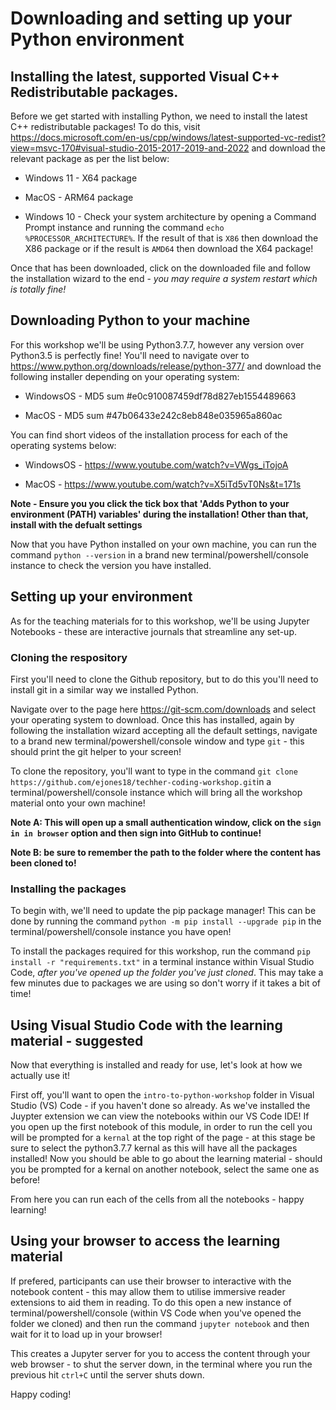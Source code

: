 # Downloading and setting up your Python environment

## Installing the latest, supported Visual C++ Redistributable packages.

Before we get started with installing Python, we need to install the latest C++ redistributable packages! To do this, visit https://docs.microsoft.com/en-us/cpp/windows/latest-supported-vc-redist?view=msvc-170#visual-studio-2015-2017-2019-and-2022 and download the relevant package as per the list below:

* Windows 11 - X64 package

* MacOS - ARM64 package

* Windows 10 - Check your system architecture by opening a Command Prompt instance and running the command ```echo %PROCESSOR_ARCHITECTURE%```. If the result of that is ```X86``` then download the X86 package or if the result is ```AMD64``` then download the X64 package!

Once that has been downloaded, click on the downloaded file and follow the installation wizard to the end - *you may require a system restart which is totally fine!*

## Downloading Python to your machine

For this workshop we'll be using Python3.7.7, however any version over Python3.5 is perfectly fine! You'll need to navigate over to https://www.python.org/downloads/release/python-377/ and download the following installer depending on your operating system:

* WindowsOS - MD5 sum #e0c910087459df78d827eb1554489663

* MacOS - MD5 sum #47b06433e242c8eb848e035965a860ac

You can find short videos of the installation process for each of the operating systems below:

* WindowsOS - https://www.youtube.com/watch?v=VWgs_iTojoA

* MacOS - https://www.youtube.com/watch?v=X5iTd5vT0Ns&t=171s

**Note - Ensure you you click the tick box that 'Adds Python to your environment (PATH) variables' during the installation! Other than that, install with the defualt settings**

Now that you have Python installed on your own machine, you can run the command ```python --version``` in a brand new terminal/powershell/console instance to check the version you have installed.

## Setting up your environment

As for the teaching materials for to this workshop, we'll be using Jupyter Notebooks - these are interactive journals that streamline any set-up.

### Cloning the respository

First you'll need to clone the Github repository, but to do this you'll need to install git in a similar way we installed Python. 

Navigate over to the page here https://git-scm.com/downloads and select your operating system to download. Once this has installed, again by following the installation wizard accepting all the default settings, navigate to a brand new terminal/powershell/console window and type ```git``` - this should print the git helper to your screen!

To clone the repository, you'll want to type in the command ```git clone https://github.com/ejones18/techher-coding-workshop.git```in a terminal/powershell/console instance which will bring all the workshop material onto your own machine!

**Note A: This will open up a small authentication window, click on the `sign in in browser` option and then sign into GitHub to continue!**

**Note B: be sure to remember the path to the folder where the content has been cloned to!**

### Installing the packages

To begin with, we'll need to update the pip package manager! This can be done by running the command ```python -m pip install --upgrade pip``` in the  terminal/powershell/console instance you have open!

To install the packages required for this workshop, run the command ```pip install -r "requirements.txt"``` in a terminal instance within Visual Studio Code, *after you've opened up the folder you've just cloned*. This may take a few minutes due to packages we are using so don't worry if it takes a bit of time!

## Using Visual Studio Code with the learning material - suggested

Now that everything is installed and ready for use, let's look at how we actually use it! 

First off, you'll want to open the `intro-to-python-workshop` folder in Visual Studio (VS) Code - if you haven't done so already. As we've installed the Juypter extension we can view the notebooks within our VS Code IDE! If you open up the first notebook of this module, in order to run the cell you will be prompted for a `kernal` at the top right of the page - at this stage be sure to select the python3.7.7 kernal as this will have all the packages installed! Now you should be able to go about the learning material - should you be prompted for a kernal on another notebook, select the same one as before!

From here you can run each of the cells from all the notebooks - happy learning!

## Using your browser to access the learning material

If prefered, participants can use their browser to interactive with the notebook content - this may allow them to utilise immersive reader extensions to aid them in reading. To do this open a new instance of terminal/powershell/console (within VS Code when you've opened the folder we cloned) and then run the command `jupyter notebook` and then wait for it to load up in your browser!

This creates a Jupyter server for you to access the content through your web browser - to shut the server down, in the terminal where you run the previous hit `ctrl+C` until the server shuts down.

Happy coding!
